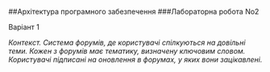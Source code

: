 ##Архітектура програмного забезпечення
###Лабораторна робота No2

Варіант 1

*Контекст. Система форумів, де користувачі спілкуються на довільні теми. Кожен з форумів
має тематику, визначену ключовим словом. Користувачі підписані на оновлення в форумах,
у яких вони зацікавлені.*
